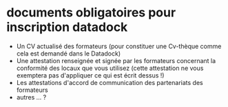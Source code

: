 <!--

---
title: Documents obligatoires pour l'inscription au datadock
description: Documents obligatoires pour l'inscription au datadock (liste probabement incomplète).
image_url: 
licence: CC-BY-SA
---

-->


# documents obligatoires pour inscription datadock


- Un CV actualisé des formateurs (pour constituer une Cv-thèque comme cela est demandé dans le Datadock)
- Une attestation renseignée et signée par les formateurs concernant la conformité des locaux que vous utilisez (cette attestation ne vous exemptera pas d'appliquer ce qui est écrit dessus !) 
- Les attestations d'accord de communication des partenariats des formateurs
- autres ... ?
